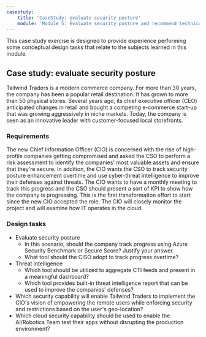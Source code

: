 ```yaml
---
casestudy:
    title: 'CaseStudy: evaluate security posture'
    module: 'Module 5: Evaluate security posture and recommend technical strategies'
---
```


This case study exercise is designed to provide experience performing some conceptual design tasks that relate to the subjects learned in this module.

## Case study: evaluate security posture

Tailwind Traders is a modern commerce company. For more than 30 years,
the company has been a popular retail destination. It has grown to more
than 50 physical stores. Several years ago, its chief executive officer
(CEO) anticipated changes in retail and bought a competing e-commerce
start-up that was growing aggressively in niche markets. Today, the
company is seen as an innovative leader with customer-focused local
storefronts.

### Requirements

The new Chief Information Officer (CIO) is concerned with the rise of high-profile companies getting
compromised and asked the CSO to perform a risk assessment to identify
the companies' most valuable assets and ensure that they're secure. In addition, the
CIO wants the CSO to track security posture enhancement overtime and
use cyber-threat intelligence to improve their defenses against
threats. The CIO wants to have a monthly meeting to track this progress
and the CSO should present a sort of KPI to show how the company is
progressing. This is the first transformation effort to start since the
new CIO accepted the role. The CIO will closely monitor the project and
will examine how IT operates in the cloud.

### Design tasks

* Evaluate security posture
    - In this scenario, should the company track progress using Azure Security Benchmark or Secure Score? Justify your answer.
    - What tool should the CISO adopt to track progress overtime?
* Threat intelligence
    - Which tool should be utilized to aggregate CTI feeds and present in a meaningful dashboard?
    - Which tool provides built-in threat intelligence report that can be used to improve the companies' defenses?
* Which security capability will enable Tailwind Traders to implement the CIO's vision of empowering the remote users while enforcing security and restrictions based on the user's geo-location?
* Which cloud security capability should be used to enable the AI/Robotics Team test their apps without disrupting the production environment?